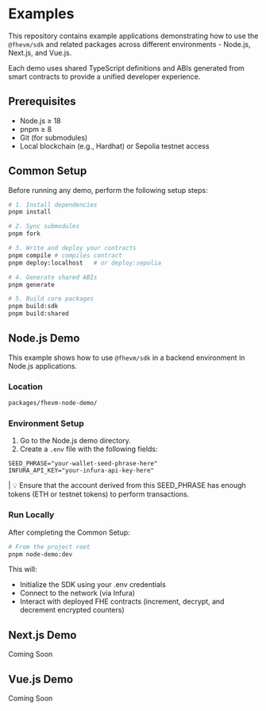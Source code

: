 # Examples

This repository contains example applications demonstrating how to use the `@fhevm/sdk` and related packages across different environments - Node.js, Next.js, and Vue.js.

Each demo uses shared TypeScript definitions and ABIs generated from smart contracts to provide a unified developer experience.

## Prerequisites

- Node.js ≥ 18
- pnpm ≥ 8
- Git (for submodules)
- Local blockchain (e.g., Hardhat) or Sepolia testnet access

## Common Setup

Before running any demo, perform the following setup steps:

``` bash
# 1. Install dependencies
pnpm install

# 2. Sync submodules
pnpm fork

# 3. Write and deploy your contracts
pnpm compile # compiles contract
pnpm deploy:localhost   # or deploy:sepolia

# 4. Generate shared ABIs
pnpm generate

# 5. Build core packages
pnpm build:sdk
pnpm build:shared

```

## Node.js Demo

This example shows how to use `@fhevm/sdk` in a backend environment in Node.js applications.

### Location

``` bash
packages/fhevm-node-demo/
```

### Environment Setup

1. Go to the Node.js demo directory.
2. Create a `.env` file with the following fields:

``` 
SEED_PHRASE="your-wallet-seed-phrase-here"
INFURA_API_KEY="your-infura-api-key-here"
```

| 💡 Ensure that the account derived from this SEED_PHRASE has enough tokens (ETH or testnet tokens) to perform transactions.

### Run Locally

After completing the Common Setup:

``` bash
# From the project root
pnpm node-demo:dev
```

This will:
- Initialize the SDK using your .env credentials
- Connect to the network (via Infura)
- Interact with deployed FHE contracts (increment, decrypt, and decrement encrypted counters)

## Next.js Demo

Coming Soon

## Vue.js Demo

Coming Soon